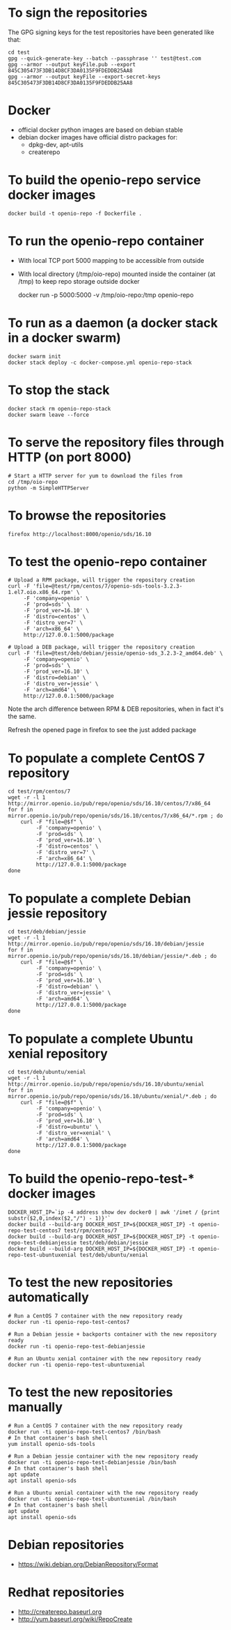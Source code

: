 # To sign the repositories

The GPG signing keys for the test repositories have been generated like that: 

    cd test
    gpg --quick-generate-key --batch --passphrase '' test@test.com
    gpg --armor --output keyFile.pub --export 845C305473F3DB14D8CF3DA0135F9FDEDDB25AA8
    gpg --armor --output keyFile --export-secret-keys 845C305473F3DB14D8CF3DA0135F9FDEDDB25AA8

# Docker

- official docker python images are based on debian stable
- debian docker images have official distro packages for:
  * dpkg-dev, apt-utils
  * createrepo

# To build the openio-repo service docker images

    docker build -t openio-repo -f Dockerfile .

# To run the openio-repo container

- With local TCP port 5000 mapping to be accessible from outside
- With local directory (/tmp/oio-repo) mounted inside the container (at /tmp) to
  keep repo storage outside docker

    docker run -p 5000:5000 -v /tmp/oio-repo:/tmp openio-repo

# To run as a daemon (a docker stack in a docker swarm)

    docker swarm init
    docker stack deploy -c docker-compose.yml openio-repo-stack

# To stop the stack

    docker stack rm openio-repo-stack
    docker swarm leave --force

# To serve the repository files through HTTP (on port 8000)

    # Start a HTTP server for yum to download the files from
    cd /tmp/oio-repo
    python -m SimpleHTTPServer

# To browse the repositories

    firefox http://localhost:8000/openio/sds/16.10

# To test the openio-repo container

    # Upload a RPM package, will trigger the repository creation
    curl -F 'file=@test/rpm/centos/7/openio-sds-tools-3.2.3-1.el7.oio.x86_64.rpm' \
         -F 'company=openio' \
         -F 'prod=sds' \
         -F 'prod_ver=16.10' \
         -F 'distro=centos' \
         -F 'distro_ver=7' \
         -F 'arch=x86_64' \
         http://127.0.0.1:5000/package

    # Upload a DEB package, will trigger the repository creation
    curl -F 'file=@test/deb/debian/jessie/openio-sds_3.2.3-2_amd64.deb' \
         -F 'company=openio' \
         -F 'prod=sds' \
         -F 'prod_ver=16.10' \
         -F 'distro=debian' \
         -F 'distro_ver=jessie' \
         -F 'arch=amd64' \
         http://127.0.0.1:5000/package

Note the arch difference between RPM & DEB repositories, when in fact it's the
same.

Refresh the opened page in firefox to see the just added package

# To populate a complete CentOS 7 repository

    cd test/rpm/centos/7
    wget -r -l 1 http://mirror.openio.io/pub/repo/openio/sds/16.10/centos/7/x86_64
    for f in mirror.openio.io/pub/repo/openio/sds/16.10/centos/7/x86_64/*.rpm ; do
        curl -F "file=@$f" \
             -F 'company=openio' \
             -F 'prod=sds' \
             -F 'prod_ver=16.10' \
             -F 'distro=centos' \
             -F 'distro_ver=7' \
             -F 'arch=x86_64' \
             http://127.0.0.1:5000/package
    done

# To populate a complete Debian jessie repository

    cd test/deb/debian/jessie
    wget -r -l 1 http://mirror.openio.io/pub/repo/openio/sds/16.10/debian/jessie
    for f in mirror.openio.io/pub/repo/openio/sds/16.10/debian/jessie/*.deb ; do
        curl -F "file=@$f" \
             -F 'company=openio' \
             -F 'prod=sds' \
             -F 'prod_ver=16.10' \
             -F 'distro=debian' \
             -F 'distro_ver=jessie' \
             -F 'arch=amd64' \
             http://127.0.0.1:5000/package
    done

# To populate a complete Ubuntu xenial repository

    cd test/deb/ubuntu/xenial
    wget -r -l 1 http://mirror.openio.io/pub/repo/openio/sds/16.10/ubuntu/xenial
    for f in mirror.openio.io/pub/repo/openio/sds/16.10/ubuntu/xenial/*.deb ; do
        curl -F "file=@$f" \
             -F 'company=openio' \
             -F 'prod=sds' \
             -F 'prod_ver=16.10' \
             -F 'distro=ubuntu' \
             -F 'distro_ver=xenial' \
             -F 'arch=amd64' \
             http://127.0.0.1:5000/package
    done

# To build the openio-repo-test-* docker images

    DOCKER_HOST_IP=`ip -4 address show dev docker0 | awk '/inet / {print substr($2,0,index($2,"/") - 1)}'`
    docker build --build-arg DOCKER_HOST_IP=${DOCKER_HOST_IP} -t openio-repo-test-centos7 test/rpm/centos/7
    docker build --build-arg DOCKER_HOST_IP=${DOCKER_HOST_IP} -t openio-repo-test-debianjessie test/deb/debian/jessie
    docker build --build-arg DOCKER_HOST_IP=${DOCKER_HOST_IP} -t openio-repo-test-ubuntuxenial test/deb/ubuntu/xenial

# To test the new repositories automatically

    # Run a CentOS 7 container with the new repository ready
    docker run -ti openio-repo-test-centos7

    # Run a Debian jessie + backports container with the new repository ready
    docker run -ti openio-repo-test-debianjessie

    # Run an Ubuntu xenial container with the new repository ready
    docker run -ti openio-repo-test-ubuntuxenial

# To test the new repositories manually

    # Run a CentOS 7 container with the new repository ready
    docker run -ti openio-repo-test-centos7 /bin/bash
    # In that container's bash shell
    yum install openio-sds-tools

    # Run a Debian jessie container with the new repository ready
    docker run -ti openio-repo-test-debianjessie /bin/bash
    # In that container's bash shell
    apt update
    apt install openio-sds

    # Run a Ubuntu xenial container with the new repository ready
    docker run -ti openio-repo-test-ubuntuxenial /bin/bash
    # In that container's bash shell
    apt update
    apt install openio-sds

# Debian repositories

- https://wiki.debian.org/DebianRepository/Format

# Redhat repositories

- http://createrepo.baseurl.org
- http://yum.baseurl.org/wiki/RepoCreate
